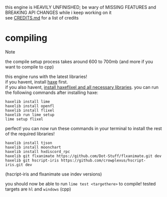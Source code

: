 this engine is HEAVILY UNFINISHED; be wary of MISSING FEATURES and BREAKING API CHANGES while i keep working on it<br>
see [CREDITS.md](CREDITS.md) for a list of credits

# compiling

> [!NOTE]
> the compile setup process takes around 600 to 700mb (and more if you want to compile to cpp)

this engine runs with the latest libraries!<br>
if you havent, install [haxe](https://haxe.org/download/) first.<br>
if you also havent, [install haxeflixel and all necessary libraries](https://haxeflixel.com/documentation/install-haxeflixel/). you can run the following commands after installing haxe:
```console
haxelib install lime
haxelib install openfl
haxelib install flixel
haxelib run lime setup
lime setup flixel
```
perfect! you can now run these commands in your terminal to install the rest of the required libraries!
```console
haxelib install tjson
haxelib install moonchart
haxelib install hxdiscord_rpc
haxelib git flxanimate https://github.com/Dot-Stuff/flxanimate.git dev
haxelib git hscript-iris https://github.com/crowplexus/hscript-iris.git dev
```
(hscript-iris and flxanimate use indev versions)

you should now be able to run `lime test <targethere>` to compile! tested targets are `hl` and `windows` (cpp)
